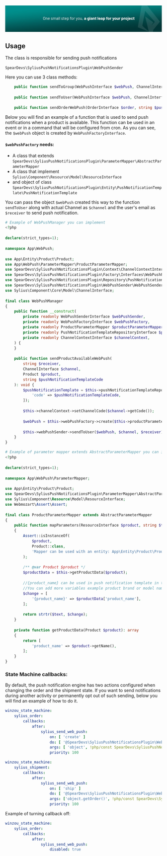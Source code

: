 ![img.png](images/img_header.png)

## Usage

The class is responsible for sending push notifications

`SpearDevs\SyliusPushNotificationsPlugin\WebPushSender`

Here you can use 3 class methods:

```php
    public function sendToGroup(WebPushInterface $webPush, ChannelInterface $channel, ?string $receiver = null): void;

    public function sendToUser(WebPushInterface $webPush, ChannelInterface $channel, ?string $receiver = null): void;

    public function sendOrderWebPush(OrderInterface $order, string $pushNotificationCode, ChannelInterface $channel): void;
```


Below you will find an example of a function that is used to send push notifications when a product is available. This function can be used in an event or in a command that will be configured from cron.
As you can see, the `$webPush` object is created by `WebPushFactoryInterface`.

#### `$webPushFactory` needs:
- A class that extends `SpearDevs\SyliusPushNotificationsPlugin\ParameterMapper\AbstractParameterMapper`
- A class that implement `Sylius\Component\Resource\Model\ResourceInterface`
- and object of class `SpearDevs\SyliusPushNotificationsPlugin\Entity\PushNotificationTemplate\PushNotificationTemplate`

You can pass the object `$webPush` created this way to the function `sendToUser` along with actual Channel as `$channel` and the user's email as `$receiver` to send push notification.

```php
# Example of WebPushManager you can implement
<?php

declare(strict_types=1);

namespace App\WebPush;

use App\Entity\Product\Product;
use App\WebPush\ParameterMapper\ProductParameterMapper;
use SpearDevs\SyliusPushNotificationsPlugin\Context\ChannelContextInterface;
use SpearDevs\SyliusPushNotificationsPlugin\Factory\Interfaces\WebPushFactoryInterface;
use SpearDevs\SyliusPushNotificationsPlugin\Repository\PushNotificationTemplate\PushNotificationTemplateRepositoryInterface;
use SpearDevs\SyliusPushNotificationsPlugin\WebPushSender\WebPushSenderInterface;
use Sylius\Component\Core\Model\ChannelInterface;

final class WebPushManager
{
    public function __construct(
        private readonly WebPushSenderInterface $webPushSender,
        private readonly WebPushFactoryInterface $webPushFactory,
        private readonly ProductParameterMapper $productParameterMapper,
        private readonly PushNotificationTemplateRepositoryInterface $pushNotificationTemplateRepository,
        private readonly ChannelContextInterface $channelContext,
    ) {
    }

    public function sendProductAvailableWebPush(
        string $receiver,
        ChannelInterface $channel,
        Product $product,
        string $pushNotificationTemplateCode
    ): void {
        $pushNotificationTemplate = $this->pushNotificationTemplateRepository->findOneBy([
            'code' => $pushNotificationTemplateCode,
        ]);

        $this->channelContext->setChannelCode($channel->getCode());

        $webPush = $this->webPushFactory->create($this->productParameterMapper, $product, $pushNotificationTemplate);

        $this->webPushSender->sendToUser($webPush, $channel, $receiver);
    }
}
```

```php
# Example of parameter mapper extends AbstractParameterMapper you can implement
<?php

declare(strict_types=1);

namespace App\WebPush\ParameterMapper;

use App\Entity\Product\Product;
use SpearDevs\SyliusPushNotificationsPlugin\ParameterMapper\AbstractParameterMapper;
use Sylius\Component\Resource\Model\ResourceInterface;
use Webmozart\Assert\Assert;

final class ProductParameterMapper extends AbstractParameterMapper
{
    public function mapParameters(ResourceInterface $product, string $text): string
    {
        Assert::isInstanceOf(
            $product,
            Product::class,
            'Mapper can be used with an entity: App\Entity\Product\Product',
        );

        /** @var Product $product */
        $productData = $this->getProductData($product);

        //{product_name} can be used in push notification template in title or in content
        //You can add more variables example product brand or model name
        $change = [
            '{product_name}' => $productData['product_name'],
        ];

        return strtr($text, $change);
    }

    private function getProductData(Product $product): array
    {
        return [
            'product_name' => $product->getName(),
        ];
    }
}
```

### State Machine callbacks:

By default, the push notification engine has two actions configured when changing the order and the shipment state. If you want to send notifications during another activity or permanently opt out of such sending, below you will find an example of how to do it.

```yaml
winzou_state_machine:
    sylius_order:
        callbacks:
            after:
                sylius_send_web_push:
                    on: [ 'create' ]
                    do: [ '@SpearDevs\SyliusPushNotificationsPlugin\WebPushSender\WebPushSender', 'sendOrderWebPush' ]
                    args: [ 'object', !php/const SpearDevs\SyliusPushNotificationsPlugin\WebPushSender\WebPushSender::PUSH_NEW_ORDER_CODE, 'object.getChannel()' ]
                    priority: 100
```

```yaml
winzou_state_machine:
    sylius_shipment:
        callbacks:
            after:
                sylius_send_web_push:
                    on: [ 'ship' ]
                    do: [ '@SpearDevs\SyliusPushNotificationsPlugin\WebPushSender\WebPushSender', 'sendOrderWebPush' ]
                    args: ['object.getOrder()', !php/const SpearDevs\SyliusPushNotificationsPlugin\WebPushSender\WebPushSender::PUSH_ORDER_SHIPPED_CODE, 'object.getOrder().getChannel()' ]
                    priority: 100
```

Example of turning callback off:
```yaml
winzou_state_machine:
    sylius_order:
        callbacks:
            after:
                sylius_send_web_push:
                    disabled: true
```
